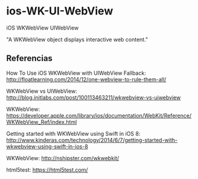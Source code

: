 # ios-WK-UI-WebView
iOS WKWebView UIWebView

"A WKWebView object displays interactive web content."

## Referencias

How To Use iOS WKWebView with UIWebView Fallback: http://floatlearning.com/2014/12/one-webview-to-rule-them-all/

WKWebView vs UIWebView: http://blog.initlabs.com/post/100113463211/wkwebview-vs-uiwebview

WKWebView: https://developer.apple.com/library/ios/documentation/WebKit/Reference/WKWebView_Ref/index.html

Getting started with WKWebView using Swift in iOS 8: http://www.kinderas.com/technology/2014/6/7/getting-started-with-wkwebview-using-swift-in-ios-8

WKWeb​View: http://nshipster.com/wkwebkit/

html5test: https://html5test.com/
